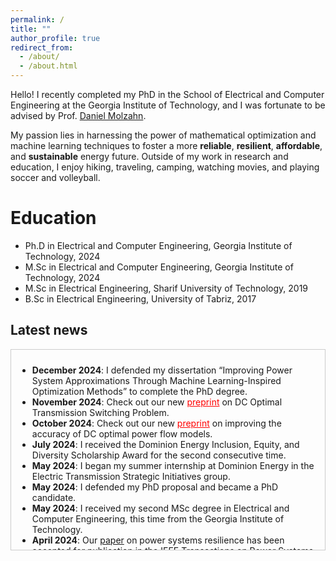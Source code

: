 ```yaml
---
permalink: /
title: ""
author_profile: true
redirect_from: 
  - /about/
  - /about.html
---
```

Hello! I recently completed my PhD in the School of Electrical and Computer Engineering at the Georgia Institute of Technology, and I was fortunate to be advised by Prof. [Daniel Molzahn](https://molzahn.github.io/index.html).

My passion lies in harnessing the power of mathematical optimization and machine learning techniques to foster a more **reliable**, **resilient**, **affordable**, and **sustainable** energy future. Outside of my work in research and education, I enjoy hiking, traveling, camping, watching movies, and playing soccer and volleyball.

Education
======
* Ph.D in Electrical and Computer Engineering, Georgia Institute of Technology, 2024
* M.Sc in Electrical and Computer Engineering, Georgia Institute of Technology, 2024
* M.Sc in Electrical Engineering, Sharif University of Technology, 2019
* B.Sc in Electrical Engineering, University of Tabriz, 2017
  

<h2>Latest news</h2>

<!-- You can adjust max-height, border, padding, etc. to your preference. -->
<div style="max-height: 300px; overflow-y: auto; border: 1px solid #ccc; padding: 10px;">
  <ul>
    <li><strong>December 2024</strong>: I defended my dissertation “Improving Power System Approximations Through Machine Learning-Inspired Optimization Methods” to complete the PhD degree.</li>
    <li><strong>November 2024</strong>: Check out our new 
      <a href="https://arxiv.org/pdf/2411.10528" target="_blank" style="color: red;">preprint</a> 
      on DC Optimal Transmission Switching Problem.
    </li>
    <li><strong>October 2024</strong>: Check out our new 
      <a href="https://arxiv.org/pdf/2410.11725" target="_blank" style="color: red;">preprint</a> 
      on improving the accuracy of DC optimal power flow models.
    </li>
    <li><strong>July 2024</strong>: I received the Dominion Energy Inclusion, Equity, and Diversity Scholarship Award for the second consecutive time.</li>
    <li><strong>May 2024</strong>: I began my summer internship at Dominion Energy in the Electric Transmission Strategic Initiatives group.</li>
    <li><strong>May 2024</strong>: I defended my PhD proposal and became a PhD candidate.</li>
    <li><strong>May 2024</strong>: I received my second MSc degree in Electrical and Computer Engineering, this time from the Georgia Institute of Technology.</li>
    <li><strong>April 2024</strong>: Our 
      <a href="https://ieeexplore.ieee.org/document/10508102" target="_blank">paper</a> 
      on power systems resilience has been accepted for publication in the IEEE Transactions on Power Systems.
    </li>
    <li><strong>April 2024</strong>: Check out our new 
      <a href="https://arxiv.org/pdf/2404.05125" target="_blank" style="color: red;">preprint</a> 
      on an optimized LinDistFlow model for the power distribution networks.
    </li>
    <li><strong>March 2024</strong>: Two papers 
      [<a href="https://arxiv.org/pdf/2310.00447" target="_blank">1</a>, 
       <a href="https://arxiv.org/pdf/2304.11418" target="_blank">2</a>]
      have been accepted for the 23rd Power Systems Computational Conference (PSCC), to appear in Electric Power Systems Research. We are looking to present our papers in Paris this summer.
    </li>
    <li><strong>February 2024</strong>: I presented our 
      <a href="https://ieeexplore.ieee.org/abstract/document/10472173" target="_blank">paper</a> 
      on power system equivalents at the Texas Power and Energy Conference (TPEC).
    </li>
    <li><strong>January 2024</strong>: I began my part-time internship at North American Electric Reliability Corporation (NERC) in the Advanced System Analytics & Modeling (ASAM) department.</li>
    <li><strong>August 2023</strong>: I received the Dominion Energy Inclusion, Equity, and Diversity Scholarship Award.</li>
    <li><strong>June 2023</strong>: I presented our 
      <a href="https://arxiv.org/pdf/2209.04399" target="_blank">paper</a> 
      on the AC power flow feasibility restoration at the American Control Conference (ACC).
    </li>
    <li><strong>May 2023</strong>: I started my internship at Dominion Energy in the ET Planning-Modeling team.</li>
  </ul>
</div>



